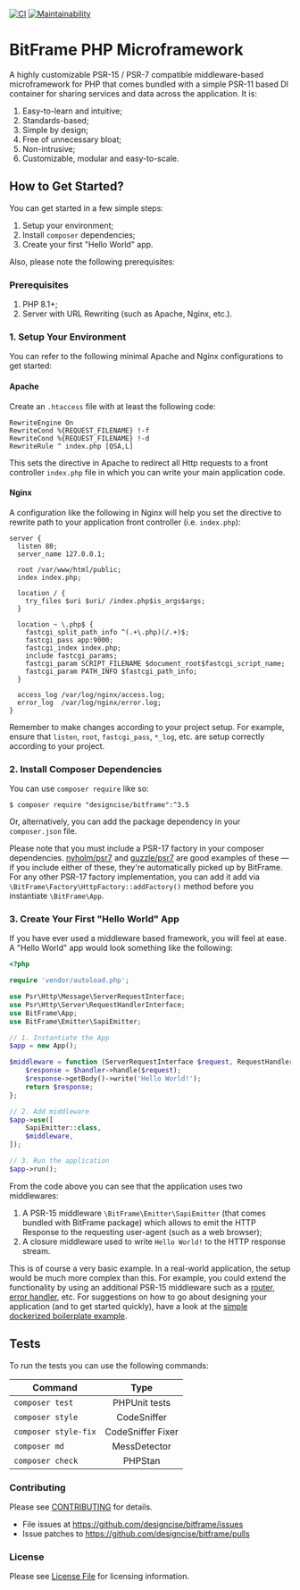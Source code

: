 [![CI](https://github.com/designcise/bitframe/actions/workflows/ci.yml/badge.svg)](https://github.com/designcise/bitframe/actions/workflows/ci.yml)
[![Maintainability](https://api.codeclimate.com/v1/badges/b326e89aefecd26e60b8/maintainability)](https://codeclimate.com/github/designcise/bitframe/maintainability)

# BitFrame PHP Microframework

A highly customizable PSR-15 / PSR-7 compatible middleware-based microframework for PHP that comes bundled with a simple PSR-11 based DI container for sharing services and data across the application. It is:

1. Easy-to-learn and intuitive;
2. Standards-based;
4. Simple by design;
5. Free of unnecessary bloat;
6. Non-intrusive;
7. Customizable, modular and easy-to-scale.

## How to Get Started?

You can get started in a few simple steps:

1. Setup your environment;
2. Install `composer` dependencies;
3. Create your first "Hello World" app.

Also, please note the following prerequisites:

### Prerequisites

1. PHP 8.1+;
2. Server with URL Rewriting (such as Apache, Nginx, etc.).

### 1. Setup Your Environment

You can refer to the following minimal Apache and Nginx configurations to get started:

#### Apache

Create an `.htaccess` file with at least the following code:

```apacheconfig
RewriteEngine On
RewriteCond %{REQUEST_FILENAME} !-f
RewriteCond %{REQUEST_FILENAME} !-d
RewriteRule ^ index.php [QSA,L]
```

This sets the directive in Apache to redirect all Http requests to a front controller `index.php` file in which you can write your main application code.

#### Nginx

A configuration like the following in Nginx will help you set the directive to rewrite path to your application front controller (i.e. `index.php`):

```
server {
  listen 80;
  server_name 127.0.0.1;

  root /var/www/html/public;
  index index.php;

  location / {
    try_files $uri $uri/ /index.php$is_args$args;
  }

  location ~ \.php$ {
    fastcgi_split_path_info ^(.+\.php)(/.+)$;
    fastcgi_pass app:9000;
    fastcgi_index index.php;
    include fastcgi_params;
    fastcgi_param SCRIPT_FILENAME $document_root$fastcgi_script_name;
    fastcgi_param PATH_INFO $fastcgi_path_info;
  }

  access_log /var/log/nginx/access.log;
  error_log  /var/log/nginx/error.log;
}
```

Remember to make changes according to your project setup. For example, ensure that `listen`, `root`, `fastcgi_pass`, `*_log`, etc. are setup correctly according to your project.

### 2. Install Composer Dependencies

You can use `composer require` like so:

```
$ composer require "designcise/bitframe":^3.5
```

Or, alternatively, you can add the package dependency in your `composer.json` file.

Please note that you must include a PSR-17 factory in your composer dependencies. [nyholm/psr7](https://github.com/Nyholm/psr7/blob/master/src/Factory/Psr17Factory.php) and [guzzle/psr7](https://github.com/guzzle/psr7/blob/master/src/HttpFactory.php) are good examples of these &mdash; if you include either of these, they're automatically picked up by BitFrame. For any other PSR-17 factory implementation, you can add it add via `\BitFrame\Factory\HttpFactory::addFactory()` method before you instantiate `\BitFrame\App`.

### 3. Create Your First "Hello World" App

If you have ever used a middleware based framework, you will feel at ease. A "Hello World" app would look something like the following:

```php
<?php

require 'vendor/autoload.php';

use Psr\Http\Message\ServerRequestInterface;
use Psr\Http\Server\RequestHandlerInterface;
use BitFrame\App;
use BitFrame\Emitter\SapiEmitter;

// 1. Instantiate the App
$app = new App();

$middleware = function (ServerRequestInterface $request, RequestHandlerInterface $handler) {
    $response = $handler->handle($request);
    $response->getBody()->write('Hello World!');
    return $response;
};

// 2. Add middleware
$app->use([
    SapiEmitter::class,
    $middleware,
]);

// 3. Run the application
$app->run();
```

From the code above you can see that the application uses two middlewares: 

1. A PSR-15 middleware `\BitFrame\Emitter\SapiEmitter` (that comes bundled with BitFrame package) which allows to emit the HTTP Response to the requesting user-agent (such as a web browser);
2. A closure middleware used to write `Hello World!` to the HTTP response stream.

This is of course a very basic example. In a real-world application, the setup would be much more complex than this. For example, you could extend the functionality by using an additional PSR-15 middleware such as a [router](https://github.com/designcise/bitframe-fastroute), [error handler](https://github.com/designcise/bitframe-whoops), etc. For suggestions on how to go about designing your application (and to get started quickly), have a look at the [simple dockerized boilerplate example](https://github.com/designcise/bitframe-boilerplate).

## Tests

To run the tests you can use the following commands:

| Command             | Type             |
| ------------------- |:----------------:|
| `composer test`     | PHPUnit tests    |
| `composer style`    | CodeSniffer      |
| `composer style-fix`| CodeSniffer Fixer|
| `composer md`       | MessDetector     |
| `composer check`    | PHPStan          |

### Contributing

Please see [CONTRIBUTING](CONTRIBUTING.md) for details.

* File issues at https://github.com/designcise/bitframe/issues
* Issue patches to https://github.com/designcise/bitframe/pulls

### License

Please see [License File](LICENSE.md) for licensing information.
